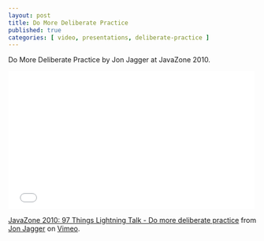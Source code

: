 ```yaml
---
layout: post
title: Do More Deliberate Practice
published: true
categories: [ video, presentations, deliberate-practice ]
---
```


Do More Deliberate Practice by Jon Jagger at JavaZone 2010.

<iframe src="//player.vimeo.com/video/15100007" width="500" height="281" frameborder="0" webkitallowfullscreen mozallowfullscreen allowfullscreen></iframe> <p><a href="http://vimeo.com/15100007">JavaZone 2010: 97 Things Lightning Talk - Do more deliberate practice</a> from <a href="http://vimeo.com/user2935525">Jon Jagger</a> on <a href="https://vimeo.com">Vimeo</a>.</p>

